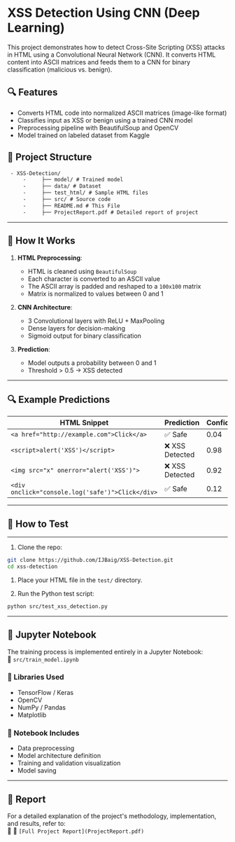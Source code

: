 # XSS Detection Using CNN (Deep Learning)

This project demonstrates how to detect Cross-Site Scripting (XSS) attacks in HTML using a Convolutional Neural Network (CNN). It converts HTML content into ASCII matrices and feeds them to a CNN for binary classification (malicious vs. benign).

## 🔍 Features
- Converts HTML code into normalized ASCII matrices (image-like format)
- Classifies input as XSS or benign using a trained CNN model
- Preprocessing pipeline with BeautifulSoup and OpenCV
- Model trained on labeled dataset from Kaggle

## 📁 Project Structure
```txt
 - XSS-Detection/
     -     ├── model/ # Trained model
     -     ├── data/ # Dataset
     -     ├── test_html/ # Sample HTML files
     -     ├── src/ # Source code
     -     ├── README.md # This File
     -     ├── ProjectReport.pdf # Detailed report of project

```

---

## 🚀 How It Works

1. **HTML Preprocessing**:
   - HTML is cleaned using `BeautifulSoup`
   - Each character is converted to an ASCII value
   - The ASCII array is padded and reshaped to a `100x100` matrix
   - Matrix is normalized to values between 0 and 1

2. **CNN Architecture**:
   - 3 Convolutional layers with ReLU + MaxPooling
   - Dense layers for decision-making
   - Sigmoid output for binary classification

3. **Prediction**:
   - Model outputs a probability between 0 and 1
   - Threshold > 0.5 → XSS detected

---

## 🔍 Example Predictions

| HTML Snippet                                      | Prediction       | Confidence |
|--------------------------------------------------|------------------|------------|
| `<a href="http://example.com">Click</a>`         | ✅ Safe           | 0.04       |
| `<script>alert('XSS')</script>`                  | ❌ XSS Detected   | 0.98       |
| `<img src="x" onerror="alert('XSS')">`           | ❌ XSS Detected   | 0.92       |
| `<div onclick="console.log('safe')">Click</div>` | ✅ Safe           | 0.12       |

---

## 🧪 How to Test
---

1. Clone the repo:
```bash
git clone https://github.com/IJBaig/XSS-Detection.git
cd xss-detection
```


1. Place your HTML file in the `test/` directory.

2. Run the Python test script:

```bash
python src/test_xss_detection.py
```
---

## 📝 Jupyter Notebook

The training process is implemented entirely in a Jupyter Notebook:  
📁 `src/train_model.ipynb`

### 🧰 Libraries Used

- TensorFlow / Keras  
- OpenCV  
- NumPy / Pandas  
- Matplotlib  

### 📌 Notebook Includes

- Data preprocessing  
- Model architecture definition  
- Training and validation visualization  
- Model saving

---

## 📄 Report

For a detailed explanation of the project's methodology, implementation, and results, refer to:  
📁 📄 `[Full Project Report](ProjectReport.pdf)`


